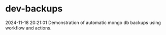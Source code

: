 # dev-backups
2024-11-18 20:21:01 Demonstration of automatic mongo db backups using workflow and actions.
